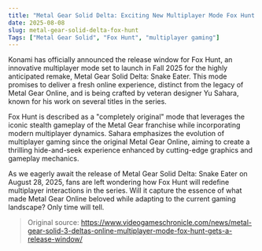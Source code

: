 ```yaml
---
title: "Metal Gear Solid Delta: Exciting New Multiplayer Mode Fox Hunt Announced"
date: 2025-08-08
slug: metal-gear-solid-delta-fox-hunt
Tags: ["Metal Gear Solid", "Fox Hunt", "multiplayer gaming"]
---
```


Konami has officially announced the release window for Fox Hunt, an innovative multiplayer mode set to launch in Fall 2025 for the highly anticipated remake, Metal Gear Solid Delta: Snake Eater. This mode promises to deliver a fresh online experience, distinct from the legacy of Metal Gear Online, and is being crafted by veteran designer Yu Sahara, known for his work on several titles in the series.

Fox Hunt is described as a "completely original" mode that leverages the iconic stealth gameplay of the Metal Gear franchise while incorporating modern multiplayer dynamics. Sahara emphasizes the evolution of multiplayer gaming since the original Metal Gear Online, aiming to create a thrilling hide-and-seek experience enhanced by cutting-edge graphics and gameplay mechanics.

As we eagerly await the release of Metal Gear Solid Delta: Snake Eater on August 28, 2025, fans are left wondering how Fox Hunt will redefine multiplayer interactions in the series. Will it capture the essence of what made Metal Gear Online beloved while adapting to the current gaming landscape? Only time will tell.
> Original source: https://www.videogameschronicle.com/news/metal-gear-solid-3-deltas-online-multiplayer-mode-fox-hunt-gets-a-release-window/